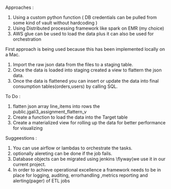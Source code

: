  Approaches :

1) Using a custom python function ( DB credentials can be pulled from some kind of vault without hardcoding )
2) Using Distributed processing framework like spark on EMR (my choice)
3) AWS glue can be used to load the data plus it can also be used for orchestration

 

First approach is being used because this has been implemented locally on a Mac.
  1) Import the raw json data from the files to a staging table.
  2) Once the data is loaded into staging created a view to flattern the json data. 
  3) Once the data is flattened you can insert or update the data into final consumption tables(orders,users) by calling SQL.




To Do :

1) flatten  json array line_items into rows the public.jgali3_assignment_flattern_v
2) Create a function to load the data into the Target table
3) Create a materialized view for rolling up the data for better performance for visualizing

Suggeestions :

  1) You can use airflow or lambdas to orchestrate the tasks.
  2) optionally alereting can be done if the job fails. 
  3) Database objects can be migrated using jenkins \flyway(we use it in our current project.
  4) In order to achieve operational excellence a framework needs to be in place for logging, auditing, errorhandling ,metrics reporting and alerting(pager) of ETL jobs
  
